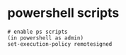 # powershell scripts

```
# enable ps scripts
(in powershell as admin)
set-execution-policy remotesigned

```